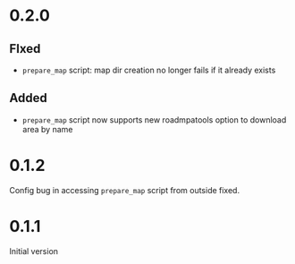 # 0.2.0

## FIxed
- `prepare_map` script: map dir creation no longer fails if it already exists

## Added
- `prepare_map` script now supports new roadmpatools option to download area by name

# 0.1.2
Config bug in accessing `prepare_map` script from outside fixed.

# 0.1.1
Initial version